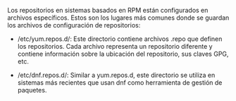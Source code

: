 Los repositorios en sistemas basados en RPM están configurados en archivos específicos. 
Estos son los lugares más comunes donde se guardan los archivos de configuración de repositorios:

- /etc/yum.repos.d/: Este directorio contiene archivos .repo que definen los repositorios.
  Cada archivo representa un repositorio diferente y contiene información sobre la ubicación del repositorio, sus claves GPG, etc.

- /etc/dnf.repos.d/: Similar a yum.repos.d, este directorio se utiliza en sistemas más recientes que usan dnf como herramienta de gestión de paquetes.
